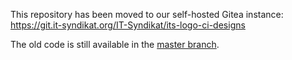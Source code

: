 This repository has been moved to our self-hosted Gitea instance: https://git.it-syndikat.org/IT-Syndikat/its-logo-ci-designs

The old code is still available in the [master branch](https://github.com/IT-Syndikat/its-logo-ci-designs/tree/master).
